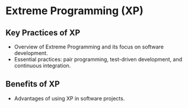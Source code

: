 # Extreme Programming (XP)

## Key Practices of XP
- Overview of Extreme Programming and its focus on software development.
- Essential practices: pair programming, test-driven development, and continuous integration.

## Benefits of XP
- Advantages of using XP in software projects.
